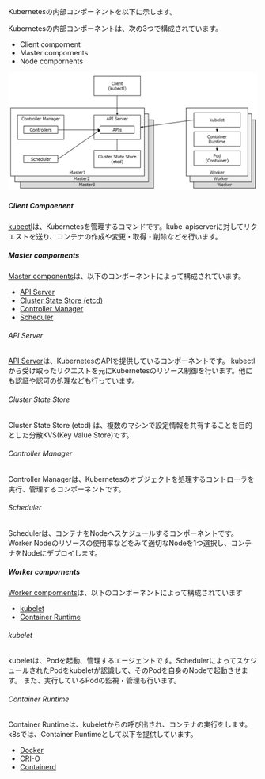 Kubernetesの内部コンポーネントを以下に示します。

Kubernetesの内部コンポーネントは、次の3つで構成されています。
 - Client compornent
 - Master compornents
 - Node compornents

![file](images/components.png)

##### Client Compoenent

[kubectl](https://kubernetes.io/docs/reference/kubectl/kubectl/)は、Kubernetesを管理するコマンドです。kube-apiserverに対してリクエストを送り、コンテナの作成や変更・取得・削除などを行います。

##### Master compornents

[Master components](https://kubernetes.io/docs/concepts/overview/components/#master-components)は、以下のコンポーネントによって構成されています。
- [API Server](https://kubernetes.io/docs/concepts/overview/components/)
- [Cluster State Store (etcd)](https://kubernetes.io/docs/concepts/overview/components/#etcd)
- [Controller Manager](https://kubernetes.io/docs/concepts/overview/components/#kube-controller-manager)
- [Scheduler](https://kubernetes.io/docs/concepts/overview/components/#kube-scheduler)


###### API Server

[API Server](https://kubernetes.io/docs/concepts/overview/components/#kube-apiserver)は、KubernetesのAPIを提供しているコンポーネントです。 kubectlから受け取ったリクエストを元にKubernetesのリソース制御を行います。他にも認証や認可の処理なども行っています。

###### Cluster State Store
Cluster State Store (etcd) は、複数のマシンで設定情報を共有することを目的とした分散KVS(Key Value Store)です。

###### Controller Manager
Controller Managerは、Kubernetesのオブジェクトを処理するコントローラを実行、管理するコンポーネントです。

###### Scheduler
Schedulerは、コンテナをNodeへスケジュールするコンポーネントです。Worker Nodeのリソースの使用率などをみて適切なNodeを1つ選択し、コンテナをNodeにデプロイします。

##### Worker compornents

[Worker compornents](https://kubernetes.io/docs/concepts/overview/components/#node-components)は、以下のコンポーネントによって構成されています

- [kubelet](https://kubernetes.io/docs/concepts/overview/components/#kubelet)
- [Container Runtime](https://kubernetes.io/docs/concepts/overview/components/#container-runtime)

###### kubelet
kubeletは、Podを起動、管理するエージェントです。SchedulerによってスケジュールされたPodをkubeletが認識して、そのPodを自身のNodeで起動させます。 また、実行しているPodの監視・管理も行います。

###### Container Runtime
Container Runtimeは、kubeletからの呼び出され、コンテナの実行をします。k8sでは、Container Runtimeとして以下を提供しています。
- [Docker](https://kubernetes.io/docs/setup/production-environment/container-runtimes/#docker)
- [CRI-O](https://kubernetes.io/docs/setup/production-environment/container-runtimes/#cri-o)
- [Containerd](https://kubernetes.io/docs/setup/production-environment/container-runtimes/#containerd)
